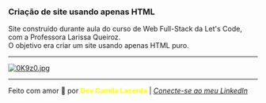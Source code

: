 ### Criação de site usando apenas HTML
Site construído durante aula do curso de Web Full-Stack da Let's Code, com a Professora Larissa Queiroz.<br>
O objetivo era criar um site usando apenas HTML puro. <br>

---
[![0K9z0.jpg](https://i.im.ge/2021/08/09/0K9z0.jpg)](https://im.ge/i/0K9z0)

---
Feito com amor :hugs: por <font color="yellow"> **Dev Camila Lacerda**</font>    | [*Conecte-se ao meu LinkedIn*](https://www.linkedin.com/in/camila-lacerda/)

